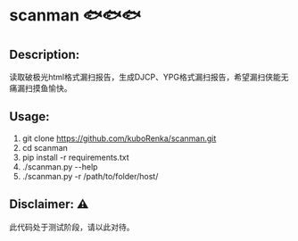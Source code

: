 # scanman 🐟🐟🐟

## Description:

读取破极光html格式漏扫报告，生成DJCP、YPG格式漏扫报告，希望漏扫侠能无痛漏扫摸鱼愉快。

## Usage:

1. git clone https://github.com/kuboRenka/scanman.git
2. cd scanman
3. pip install -r requirements.txt
4. ./scanman.py --help
5. ./scanman.py -r /path/to/folder/host/

## Disclaimer: ⚠

此代码处于测试阶段，请以此对待。
